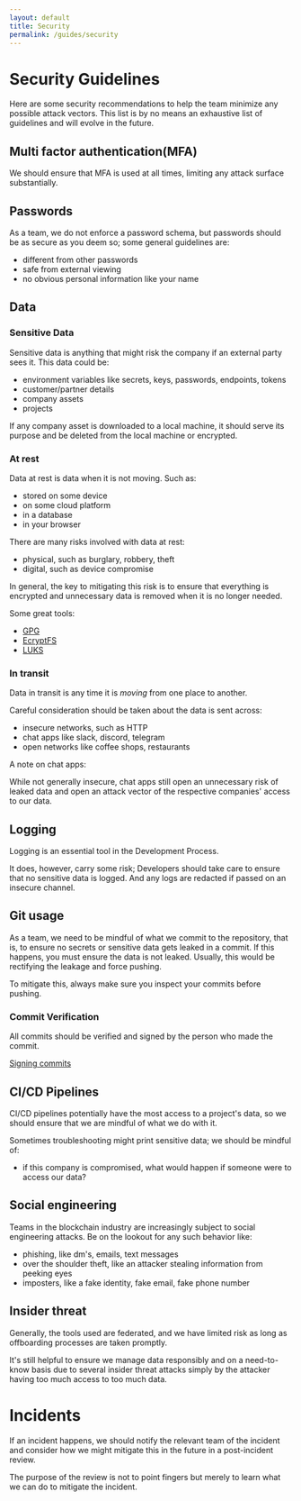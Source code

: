 ```yaml
---
layout: default
title: Security
permalink: /guides/security
---
```


[signing-commits]: https://docs.github.com/en/authentication/managing-commit-signature-verification/signing-commit
[ecryptfs]: https://www.ecryptfs.org/
[luks]: https://wiki.archlinux.org/index.php/LUKS
[gpg]: https://www.gnupg.org/

# Security Guidelines

Here are some security recommendations to help the team minimize any possible attack vectors. This list is by no means an exhaustive list of guidelines and will evolve in the future.

## Multi factor authentication(MFA)

We should ensure that MFA is used at all times, limiting any attack surface substantially.

## Passwords

As a team, we do not enforce a password schema, but passwords should be as secure as you deem so; some general guidelines are:

- different from other passwords
- safe from external viewing
- no obvious personal information like your name

## Data

### Sensitive Data

Sensitive data is anything that might risk the company if an external party sees it. This data could be:
- environment variables like secrets, keys, passwords, endpoints, tokens
- customer/partner details
- company assets
- projects

If any company asset is downloaded to a local machine, it should serve its purpose and be deleted from the local machine or encrypted.

### At rest

Data at rest is data when it is not moving. Such as:
- stored on some device
- on some cloud platform
- in a database
- in your browser

There are many risks involved with data at rest:
- physical, such as burglary, robbery, theft
- digital, such as device compromise

In general, the key to mitigating this risk is to ensure that everything is encrypted and unnecessary data is removed when it is no longer needed.

Some great tools:
- [GPG][gpg]
- [EcryptFS][ecryptfs]
- [LUKS][luks]

### In transit

Data in transit is any time it is *moving* from one place to another.

Careful consideration should be taken about the data is sent across:
- insecure networks, such as HTTP
- chat apps like slack, discord, telegram
- open networks like coffee shops, restaurants

A note on chat apps:

While not generally insecure, chat apps still open an unnecessary risk of leaked data and open an attack vector of the respective companies' access to our data.

## Logging

Logging is an essential tool in the Development Process. 

It does, however, carry some risk; Developers should take care to ensure that no sensitive data is logged. And any logs are redacted if passed on an insecure channel.

## Git usage

As a team, we need to be mindful of what we commit to the repository, that is, to ensure no secrets or sensitive data gets leaked in a commit. 
If this happens, you must ensure the data is not leaked. Usually, this would be rectifying the leakage and force pushing.

To mitigate this, always make sure you inspect your commits before pushing.

### Commit Verification

All commits should be verified and signed by the person who made the commit.

[Signing commits][signing-commits]

## CI/CD Pipelines

CI/CD pipelines potentially have the most access to a project's data, so we should ensure that we are mindful of what we do with it.

Sometimes troubleshooting might print sensitive data; we should be mindful of:
- if this company is compromised, what would happen if someone were to access our data?

## Social engineering

Teams in the blockchain industry are increasingly subject to social engineering attacks. Be on the lookout for any such behavior like:

- phishing, like dm's, emails, text messages
- over the shoulder theft, like an attacker stealing information from peeking eyes
- imposters, like a fake identity, fake email, fake phone number

## Insider threat

Generally, the tools used are federated, and we have limited risk as long as offboarding processes are taken promptly.

It's still helpful to ensure we manage data responsibly and on a need-to-know basis due to several insider threat attacks simply by the attacker having too much access to too much data.

# Incidents

If an incident happens, we should notify the relevant team of the incident and consider how we might mitigate this in the future in a post-incident review. 

The purpose of the review is not to point fingers but merely to learn what we can do to mitigate the incident.